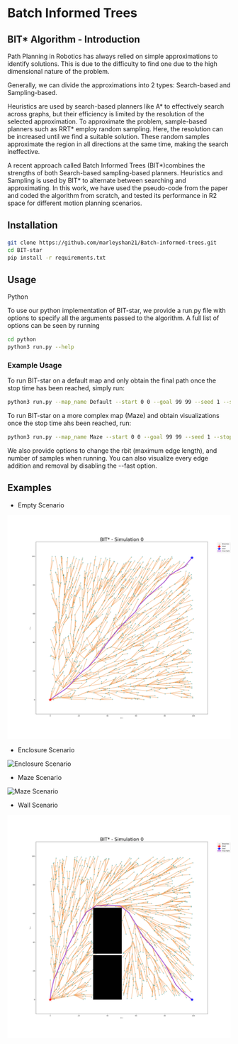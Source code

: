 # Batch Informed Trees

## BIT* Algorithm - Introduction


 Path Planning in Robotics has always relied on simple approximations to identify solutions. This is due to the difficulty to find one due to the high dimensional nature of the problem. 
 
 Generally, we can divide the approximations into 2 types: 
 Search-based and Sampling-based. 
 
 Heuristics are used by search-based planners like A* to effectively search across graphs, but their efficiency is limited by the resolution of the selected approximation. To approximate the problem, sample-based planners such as RRT* employ random sampling. Here, the resolution can be increased until we find a suitable solution. These random samples approximate the region in all directions at the same time, making the search ineffective. 
 
 A recent approach called Batch Informed Trees (BIT*)combines the strengths of both Search-based sampling-based planners. Heuristics and Sampling is used by BIT* to alternate between searching and approximating. In this work, we have used the pseudo-code from the paper and coded the algorithm from scratch, and tested its performance in R2 space for different motion planning scenarios.

## Installation

```bash
git clone https://github.com/marleyshan21/Batch-informed-trees.git
cd BIT-star
pip install -r requirements.txt
```

## Usage

<!-- <details> -->
<summary> Python </summary>

To use our python implementation of BIT-star, we provide a run.py file with options to specify all the arguments passed to the algorithm. A full list of options can be seen by running 
```bash
cd python
python3 run.py --help
```

### Example Usage
To run BIT-star on a default map and only obtain the final path once the stop time has been reached, simply run:
```bash
python3 run.py --map_name Default --start 0 0 --goal 99 99 --seed 1 --stop_time 20
```

To run BIT-star on a more complex map (Maze) and obtain visualizations once the stop time ahs been reached, run:

```bash
python3 run.py --map_name Maze --start 0 0 --goal 99 99 --seed 1 --stop_time 60 --vis --fast
```

We also provide options to change the rbit (maximum edge length), and number of samples when running. You can also visualize every edge addition and removal by disabling the --fast option.
<!-- </details> -->



## Examples
- Empty Scenario
<img src="https://github.com/marleyshan21/Batch-informed-trees/blob/master/Output/default_gif.gif"  alt="Empty Scenario">

- Enclosure Scenario
<img src="https://github.com/marleyshan21/Batch-informed-trees/blob/master/Output/enc_gif.gif"  alt="Enclosure Scenario">

- Maze Scenario
<img src="https://github.com/marleyshan21/Batch-informed-trees/blob/master/Output/maze_gif.gif"  alt="Maze Scenario">

- Wall Scenario
<img src="https://github.com/marleyshan21/Batch-informed-trees/blob/master/Output/wall_gif.gif"  alt="Wall Scenario">
